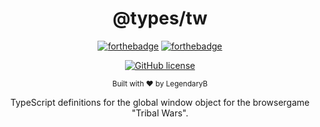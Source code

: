 <div align="center">

<h1>@types/tw</h1>

[![forthebadge](https://forthebadge.com/images/badges/fuck-it-ship-it.svg)](https://forthebadge.com)
[![forthebadge](https://forthebadge.com/images/badges/made-with-javascript.svg)](https://forthebadge.com)

[![GitHub license](https://img.shields.io/github/license/tw-framework/types.svg?longCache=true&style=flat-square)](https://github.com/tw-framework/types/blob/main/LICENSE)

<sub>Built with ❤︎ by LegendaryB</sub>

 TypeScript definitions for the global window object for the browsergame "Tribal Wars".
</div><br>